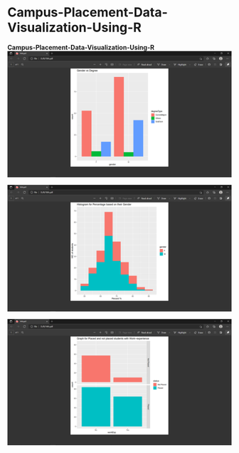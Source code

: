 # Campus-Placement-Data-Visualization-Using-R


<b>Campus-Placement-Data-Visualization-Using-R</b>
![](Capture.png)

![](Capture2.png)

![](Capture3.png)
